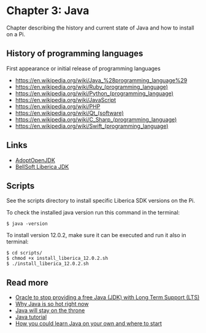 # Chapter 3: Java
Chapter describing the history and current state of Java and how to install on a Pi.

## History of programming languages
First appearance or initial release of programming languages
* https://en.wikipedia.org/wiki/Java_%28programming_language%29
* https://en.wikipedia.org/wiki/Ruby_(programming_language)
* https://en.wikipedia.org/wiki/Python_(programming_language)
* https://en.wikipedia.org/wiki/JavaScript
* https://en.wikipedia.org/wiki/PHP
* https://en.wikipedia.org/wiki/Qt_(software)
* https://en.wikipedia.org/wiki/C_Sharp_(programming_language)
* https://en.wikipedia.org/wiki/Swift_(programming_language)

## Links
* [AdoptOpenJDK](https://adoptopenjdk.net/)
* [BellSoft Liberica JDK](https://bell-sw.com/)

## Scripts
See the scripts directory to install specific Liberica SDK versions on the Pi.

To check the installed java version run this command in the terminal:

```
$ java -version
```

To install version 12.0.2, make sure it can be executed and run it also in terminal:

```
$ cd scripts/
$ chmod +x install_liberica_12.0.2.sh
$ ./install_liberica_12.0.2.sh
```

## Read more
* [Oracle to stop providing a free Java (JDK) with Long Term Support (LTS)](https://react-etc.net/entry/oracle-to-stop-providing-a-free-java-jdk-with-long-term-support-lts)
* [Why Java is so hot right now](https://developers.redhat.com/blog/2019/09/05/why-java-is-so-hot-right-now/)
* [Java will stay on the throne](https://jaxlondon.com/blog/java-core-languages/java-will-stay-on-the-throne)
* [Java tutorial](http://tutorials.jenkov.com/java/index.html)
* [How you could learn Java on your own and where to start](https://jaxenter.com/learning-java-159740.html)
